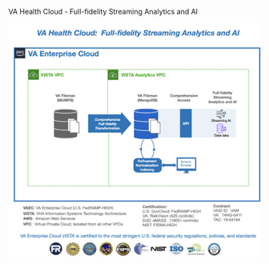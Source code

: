 VA Health Cloud - Full-fidelity Streaming Analytics and AI

![cloud analytics overview](img/cloudvista-streaming-ai.png)

